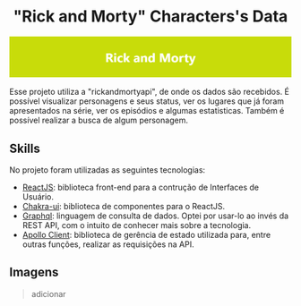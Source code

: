 <h1 align="center">"Rick and Morty" Characters's Data</h1>

![vite](./public/rick_and_morty_cover.png)

<p>Esse projeto utiliza a "rickandmortyapi", de onde os dados são recebidos. É possível visualizar personagens e seus status, ver os lugares que já foram apresentados na série, ver os episódios e algumas estatisticas. Também é possível realizar a busca de algum personagem.</p>

## Skills
No projeto foram utilizadas as seguintes tecnologias:
- [ReactJS](https://beta.reactjs.org/): biblioteca front-end para a contrução de Interfaces de Usuário.
- [Chakra-ui](https://chakra-ui.com/): biblioteca de componentes para o ReactJS.
- [Graphql](https://graphql.org/): linguagem de consulta de dados. Optei por usar-lo ao invés da REST API, com o intuito de conhecer mais sobre a tecnologia.
- [Apollo Client](https://www.apollographql.com/): biblioteca de gerência de estado utilizada para, entre outras funções, realizar as requisições na API.

## Imagens
> adicionar